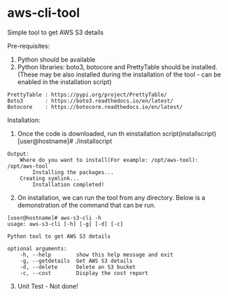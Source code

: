 # aws-cli-tool
Simple tool to get AWS S3 details

Pre-requisites:
  1. Python should be available
  2. Python libraries: boto3, botocore and PrettyTable should be installed.
  	(These may be also installed during the installation of the tool - can be enabled in the installation script)
	
	PrettyTable	: https://pypi.org/project/PrettyTable/
	Boto3		: https://boto3.readthedocs.io/en/latest/
	Botocore	: https://botocore.readthedocs.io/en/latest/

Installation:
  1. Once the code is downloaded, run th einstallation script(installscript)
            [user@hostname]# ./installscript
	   
	Output:
	    Where do you want to install(For example: /opt/aws-tool): /opt/aws-tool
    	    Installing the packages...
	    Creating symlink...
    	    Installation completed!
	    
            
  2. On installation, we can run the tool from any directory. Below is a demonstration of the command that can be run.
    
  	[user@hostname]# aws-s3-cli -h
	usage: aws-s3-cli [-h] [-g] [-d] [-c]
	
	Python tool to get AWS S3 details
	
	optional arguments:
		-h, --help        show this help message and exit
		-g, --getdetails  Get AWS S3 details
		-d, --delete      Delete an S3 bucket
		-c, --cost        Display the cost report
		
		
		
  3. Unit Test - Not done!

